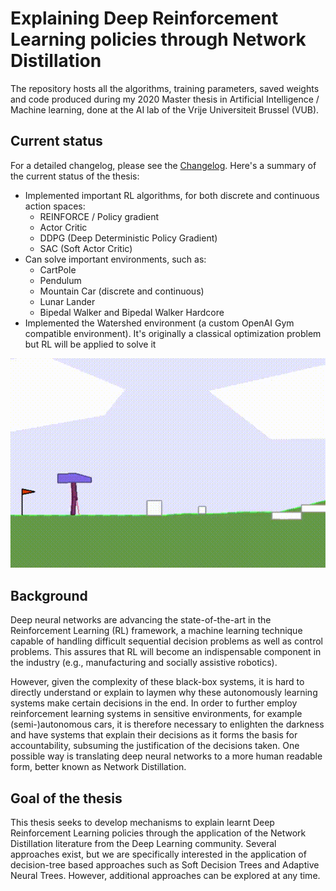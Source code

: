 # Explaining Deep Reinforcement Learning policies through Network Distillation

The repository hosts all the algorithms, training parameters, saved weights and code
produced during my 2020 Master thesis in Artificial Intelligence / Machine learning, done
at the AI lab of the Vrije Universiteit Brussel (VUB).

## Current status

For a detailed changelog, please see the [Changelog]((CHANGELOG.md)). Here's a summary 
of the current status of the thesis:

 - Implemented important RL algorithms, for both discrete and continuous action spaces:
    - REINFORCE / Policy gradient
    - Actor Critic
    - DDPG (Deep Deterministic Policy Gradient)
    - SAC (Soft Actor Critic)
- Can solve important environments, such as:
    - CartPole
    - Pendulum
    - Mountain Car (discrete and continuous)
    - Lunar Lander
    - Bipedal Walker and Bipedal Walker Hardcore
- Implemented the Watershed environment (a custom OpenAI Gym compatible environment). It's
  originally a classical optimization problem but RL will be applied to solve it

![Solved Bipedal Walker Hardcode](https://github.com/bonaert/explainable_rl/blob/master/videos/solved_bipedal_walker_hardcore_sac.gif?raw=true)


## Background
Deep neural networks are advancing the state-of-the-art in the Reinforcement Learning (RL)
framework, a machine learning technique capable of handling difficult sequential decision problems as
well as control problems. This assures that RL will become an indispensable component in the
industry (e.g., manufacturing and socially assistive robotics). 

However, given the complexity of these black-box systems, it is hard to directly understand or explain to laymen why these autonomously
learning systems make certain decisions in the end. In order to further employ reinforcement learning
systems in sensitive environments, for example (semi-)autonomous cars, it is therefore necessary to
enlighten the darkness and have systems that explain their decisions as it forms the basis for
accountability, subsuming the justification of the decisions taken. One possible way is translating deep
neural networks to a more human readable form, better known as Network Distillation.

## Goal of the thesis

This thesis seeks to develop mechanisms to explain learnt Deep Reinforcement Learning
policies through the application of the Network Distillation literature from the Deep Learning
community. Several approaches exist, but we are specifically interested in the application of
decision-tree based approaches such as Soft Decision Trees and Adaptive Neural Trees. However,
additional approaches can be explored at any time.